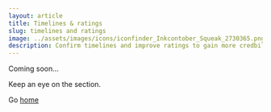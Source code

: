 ```yaml
---
layout: article
title: Timelines & ratings
slug: timelines and ratings
image: ../assets/images/icons/iconfinder_Inkcontober_Squeak_2730365.png
description: Confirm timelines and improve ratings to gain more credbility.
---
```




Coming soon...

Keep an eye on the section. 

Go [home](/)